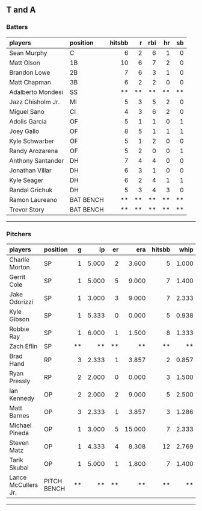 ## T and A

### Batters

 
|players           |position  | hitsbb|  r| rbi| hr| sb| 
|:-----------------|:---------|------:|--:|---:|--:|--:| 
|Sean Murphy       |C         |      6|  2|   6|  1|  0| 
|Matt Olson        |1B        |     10|  6|   7|  2|  0| 
|Brandon Lowe      |2B        |      7|  6|   3|  1|  0| 
|Matt Chapman      |3B        |      6|  2|   2|  0|  0| 
|Adalberto Mondesi |SS        |     **| **|  **| **| **| 
|Jazz Chisholm Jr. |MI        |      5|  3|   5|  2|  0| 
|Miguel Sano       |CI        |      4|  3|   6|  2|  0| 
|Adolis Garcia     |OF        |      5|  1|   1|  0|  1| 
|Joey Gallo        |OF        |      8|  5|   1|  1|  1| 
|Kyle Schwarber    |OF        |      5|  1|   2|  0|  0| 
|Randy Arozarena   |OF        |      5|  2|   0|  0|  1| 
|Anthony Santander |DH        |      7|  4|   4|  0|  0| 
|Jonathan Villar   |DH        |      6|  3|   1|  0|  0| 
|Kyle Seager       |DH        |      6|  2|   4|  1|  1| 
|Randal Grichuk    |DH        |      5|  3|   4|  3|  0| 
|Ramon Laureano    |BAT BENCH |     **| **|  **| **| **| 
|Trevor Story      |BAT BENCH |     **| **|  **| **| **| 


* * *

### Pitchers

 
|players             |position    |  g|    ip| er|    era| hitsbb|  whip| so|  w| sv| 
|:-------------------|:-----------|--:|-----:|--:|------:|------:|-----:|--:|--:|--:| 
|Charlie Morton      |SP          |  1| 5.000|  2|  3.600|      5| 1.000|  5|  1|  0| 
|Gerrit Cole         |SP          |  1| 5.000|  5|  9.000|      7| 1.400|  7|  0|  0| 
|Jake Odorizzi       |SP          |  1| 3.000|  3|  9.000|      7| 2.333|  2|  0|  0| 
|Kyle Gibson         |SP          |  1| 5.333|  0|  0.000|      5| 0.938|  5|  1|  0| 
|Robbie Ray          |SP          |  1| 6.000|  1|  1.500|      8| 1.333|  9|  1|  0| 
|Zach Eflin          |SP          | **|    **| **|     **|     **|    **| **| **| **| 
|Brad Hand           |RP          |  3| 2.333|  1|  3.857|      2| 0.857|  1|  0|  2| 
|Ryan Pressly        |RP          |  2| 2.000|  0|  0.000|      3| 1.500|  1|  0|  2| 
|Ian Kennedy         |OP          |  2| 2.000|  2|  9.000|      5| 2.500|  2|  0|  1| 
|Matt Barnes         |OP          |  3| 2.333|  1|  3.857|      3| 1.286|  6|  1|  2| 
|Michael Pineda      |OP          |  1| 3.000|  5| 15.000|      7| 2.333|  1|  0|  0| 
|Steven Matz         |OP          |  1| 4.333|  4|  8.308|     12| 2.769|  3|  0|  0| 
|Tarik Skubal        |OP          |  1| 5.000|  1|  1.800|      7| 1.400| 11|  1|  0| 
|Lance McCullers Jr. |PITCH BENCH | **|    **| **|     **|     **|    **| **| **| **| 


* * *


